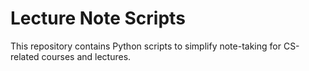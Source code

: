 # Lecture Note Scripts
This repository contains Python scripts to simplify note-taking for CS-related courses and lectures.
